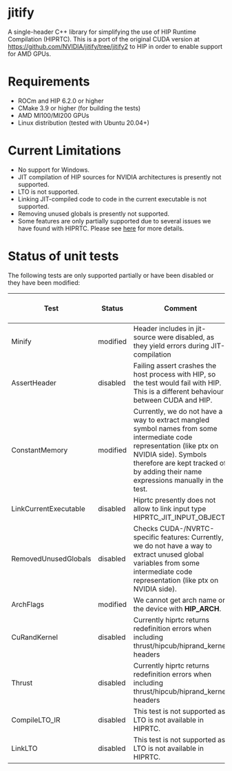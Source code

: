 <!---
 Modifications Copyright (c) 2024 Advanced Micro Devices, Inc.
 Permission is hereby granted, free of charge, to any person obtaining a copy
 of this software and associated documentation files (the "Software"), to deal
 in the Software without restriction, including without limitation the rights
 to use, copy, modify, merge, publish, distribute, sublicense, and/or sell
 copies of the Software, and to permit persons to whom the Software is
 furnished to do so, subject to the following conditions:
 The above copyright notice and this permission notice shall be included in
 all copies or substantial portions of the Software.
 THE SOFTWARE IS PROVIDED "AS IS", WITHOUT WARRANTY OF ANY KIND, EXPRESS OR
 IMPLIED, INCLUDING BUT NOT LIMITED TO THE WARRANTIES OF MERCHANTABILITY,
 FITNESS FOR A PARTICULAR PURPOSE AND NONINFRINGEMENT. IN NO EVENT SHALL THE
 AUTHORS OR COPYRIGHT HOLDERS BE LIABLE FOR ANY CLAIM, DAMAGES OR OTHER
 LIABILITY, WHETHER IN AN ACTION OF CONTRACT, TORT OR OTHERWISE, ARISING FROM,
 OUT OF OR IN CONNECTION WITH THE SOFTWARE OR THE USE OR OTHER DEALINGS IN
 THE SOFTWARE.
-->
# jitify
A single-header C++ library for simplifying the use of HIP Runtime Compilation (HIPRTC). 
This is a port of the original CUDA version at https://github.com/NVIDIA/jitify/tree/jitify2 to HIP in order to enable support for AMD GPUs.

# Requirements
- ROCm and HIP 6.2.0 or higher
- CMake 3.9 or higher (for building the tests)
- AMD MI100/MI200 GPUs
- Linux distribution (tested with Ubuntu 20.04+)

# Current Limitations
- No support for Windows.
- JIT compilation of HIP sources for NVIDIA architectures is presently not supported.
- LTO is not supported.
- Linking JIT-compiled code to code in the current executable is not supported.
- Removing unused globals is presently not supported.
- Some features are only partially supported due to several issues we have found with HIPRTC. Please see [here](#unittests) for more details.

<a name="unittests"></a>
# Status of unit tests

The following tests are only supported partially or have been disabled or they have been modified:

| Test | Status | Comment |  Related to Ticket |
| ---- | --------- | ------- | -------------------- |
| Minify | modified | Header includes in jit-source were disabled, as they yield errors during JIT-compilation |  SWDEV-419480  |
| AssertHeader | disabled | Failing assert crashes the host process with HIP, so the test would fail with HIP. This is a different behaviour between CUDA and HIP. | n/a |
| ConstantMemory | modified | Currently, we do not have a way to extract mangled symbol names from some intermediate code representation (like ptx on NVIDIA side). Symbols therefore are kept tracked of by adding their name expressions manually in the test. | n/a |
| LinkCurrentExecutable | disabled | Hiprtc presently does not allow to link input type HIPRTC_JIT_INPUT_OBJECT. | SWDEV-419737 |
| RemovedUnusedGlobals | disabled | Checks CUDA-/NVRTC-specific features: Currently, we do not have a way to extract unused global variables from some intermediate code representation (like ptx on NVIDIA side). |  |
| ArchFlags | modified | We cannot get arch name on the device with __HIP_ARCH__.  |  |
| CuRandKernel | disabled | Currently hiprtc returns redefinition errors when including thrust/hipcub/hiprand_kernel headers | SWDEV-419480 |
| Thrust | disabled | Currently hiprtc returns redefinition errors when including thrust/hipcub/hiprand_kernel headers | SWDEV-419480 |
| CompileLTO_IR | disabled | This test is not supported as LTO is not available in HIPRTC. | n/a |
| LinkLTO | disabled | This test is not supported as LTO is not available in HIPRTC. | n/a |


